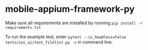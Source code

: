 # mobile-appium-framework-py
Make sure all requirements are installed by running `pip install -r requirements.txt`

To run the example test, enter `pytest --is_headless=False tests/ios_ui/test_filelist.py -s` in command line.